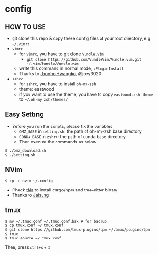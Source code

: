 # config

## HOW TO USE
- git clone this repo & copy these config files at your root directory, e.g. `~/.vimrc`
- `vimrc`
  - for `vimrc`, you have to git clone `Vundle.vim`
    - `git clone https://github.com/VundleVim/Vundle.vim.git ~/.vim/bundle/Vundle.vim`
  - write this command in normal mode, `:PluginInstall`
  - Thanks to [Joonho Hwangbo](https://github.com/joonho3020), @joey3020 
- `zshrc`
  - for `zshrc`, you have to install `oh-my-zsh`
  - theme: eastwood
  - if you want to use the theme, you have to copy `eastwood.zsh-theme` to `~/.oh-my-zsh/themes/`

## Easy Setting
- Before you run the scripts, please fix the variables
  - `OMZ_BASE` in `setting.sh`: the path of oh-my-zsh base directory
  - `CONDA_BASE` in `zshrc`: the path of conda base directory
  - Then execute the commands as below
```
$ ./omz_download.sh
$ ./setting.sh
```
## NVim
```
$ cp -r nvim ~/.config
```
- Check [this](https://github.com/jskimphys/js-linux-setup/blob/main/setup.sh) to install cargo/npm and tree-sitter binary
- Thanks to [Jaisung](https://github.com/jskimphys)

## tmux
```
$ mv ~/.tmux.conf ~/.tmux.conf.bak # for backup
$ cp tmux.conf ~/.tmux.conf
$ git clone https://github.com/tmux-plugins/tpm ~/.tmux/plugins/tpm
$ tmux
$ tmux source ~/.tmux.conf
```
Then, press `ctrl+s` + `I`
